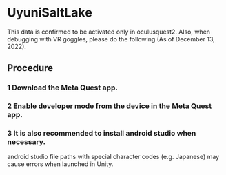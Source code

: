 # UyuniSaltLake

This data is confirmed to be activated only in oculusquest2.
Also, when debugging with VR goggles, please do the following (As of December 13, 2022).

## Procedure
### 1 Download the Meta Quest app.

### 2 Enable developer mode from the device in the Meta Quest app.

### 3 It is also recommended to install android studio when necessary.
android studio file paths with special character codes (e.g. Japanese) may cause errors when launched in Unity.
